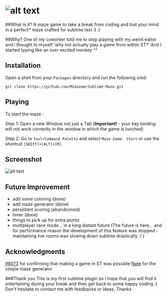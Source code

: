 ![alt text][logo]
============

##What is it?
A maze game to take a break from coding and lost your mind in a perfect* maze crafted for sublime text 3 :)

##Why?
One of my coworker told me to stop playing with my weird editor and i thought to myself 'why not actually play a game from within ST?'
And I started typing like an over excited monkey ^^

## Installation

Open a shell from your `Packages` directory and run the following cmd:

```shell
git clone https://github.com/Mimieam/Sublime-Maze.git
```

## Playing

To start the maze :

  Step 1: Open a new Window not just a Tab (**Important!** - your key binding will not work correctly in the window in which the game is lunched)

  Step 2: Go to `Tool>Command Palette` and select `Maze Game: Start`
or use the shortcut `[SHIFT]+[ALT]+[M]`

## Screenshot
![alt text][img]

## Future Improvement
 - add some coloring (done)
 - add maze generator (done)
 - persistent scoring (abandonned)
 - timer (done)
 - things to pick up for extra points
 - multiplayer race mode... in a long distant future (The future is here... and for performance reason the development of this feature was stopped - maintaining live rooms was slowing down sublime drastically :/ )


## Acknowledgments
[jf8073](https://github.com/jf8073/sublime-snake) for confirming that making a game in ST was possible
[Nate](http://natewm.com/blog/2012/01/python-recursive-maze-example/) for the simple maze generator

###Thank you
This is my first sublime plugin so I hope that you will find it entertaining during your break and then get back to some happy coding :)
Don't hesitate to contact me with feedbacks or ideas, Thanks


[logo]:  http://i.imgur.com/ixewzze.gif "Sublime-Maze"
[img]:  http://i.imgur.com/5JLpnlh.png "demo"
[alt text]: Sublime-Maze
